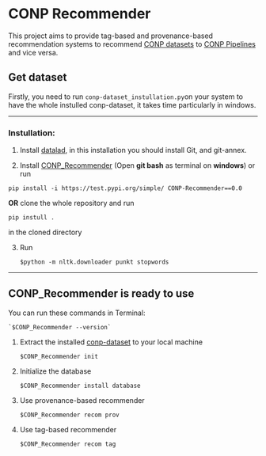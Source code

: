# CONP Recommender

This project aims to provide tag-based and provenance-based recommendation systems to recommend [CONP datasets](https://portal.conp.ca/search) to [CONP Pipelines](https://portal.conp.ca/pipelines) and vice versa. 

## Get dataset

Firstly, you need to run `conp-dataset_instullation.py`on your system to have the whole instulled conp-dataset, it takes time particularly in windows.

---

### Instullation:


1. Install [datalad](https://handbook.datalad.org/en/latest/intro/installation.html), in this installation you should install Git, and git-annex.
    
2. Install [CONP_Recommender](https://test.pypi.org/project/CONP-Recommender/0.0/)  (Open **git bash** as terminal on **windows**) or run

 `pip install -i https://test.pypi.org/simple/ CONP-Recommender==0.0`
 
 **OR** clone the whole repository and run 
 
 `pip instull .` 
 
in the cloned directory

3. Run

   `$python -m nltk.downloader punkt stopwords` 


---

## CONP_Recommender is ready to use 

You can run these commands in Terminal:

	`$CONP_Recommender --version`

1. Extract the installed [conp-dataset](https://github.com/CONP-PCNO/conp-dataset) to your local machine

   `$CONP_Recommender init`

2. Initialize the database

   `$CONP_Recommender install database`

3. Use provenance-based recommender

   `$CONP_Recommender recom prov`

4. Use tag-based recommender

   `$CONP_Recommender recom tag`





 



